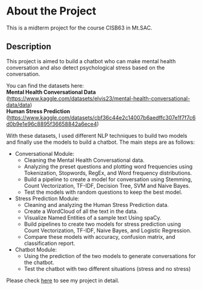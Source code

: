 # About the Project
This is a midterm project for the course CISB63 in Mt.SAC.
## Description
This project is aimed to build a chatbot who can make mental health conversation and also detect psychological stress based on the conversation.

You can find the datasets here: <br>**Mental Health Conversational Data** (https://www.kaggle.com/datasets/elvis23/mental-health-conversational-data/data)
<br>**Human Stress Prediction** (https://www.kaggle.com/datasets/cbf36c44e2c14007b6aedffc307e1f7f7c6d0b9e1e96c8895f36658842a6ece4)

With these datasets, I used different NLP techniques to build two models and finally use the models to build a chatbot. The main steps are as follows:

- Conversational Module:
    - Cleaning the Mental Health Conversational data.
    - Analyzing the preset questions and plotting word frequencies using Tokenization, Stopwords, RegEx, and Word frequency distributions.
    - Build a pipeline to create a model for conversation using Stemming, Count Vectorization, TF-IDF, Decision Tree, SVM and Naive Bayes.
    - Test the models with random questions to keep the best model.
- Stress Prediction Module:
    - Cleaning and analyzing the Human Stress Prediction data.
    - Create a WordCloud of all the text in the data.
    - Visualize Named Entities of a sample text Using spaCy.
    - Build pipelines to create two models for stress prediction using Count Vectorization, TF-IDF, Naive Bayes, and Logistic Regression.
    - Compare these models with accuracy, confusion matrix, and classification report.
- Chatbot Module:
    - Using the prediction of the two models to generate conversations for the chatbot.
    - Test the chatbot with two different situations (stress and no stress)

Please check [here](CISB63_midterm_project_Chao.ipynb) to see my project in detail.

##
